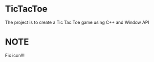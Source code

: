 # TicTacToe
The project is to create a Tic Tac Toe game using C++ and Window API

# NOTE
Fix icon!!!
